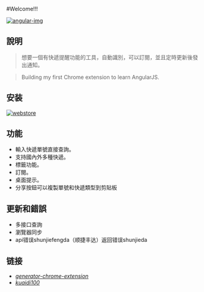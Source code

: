 #Welcome!!!

[![angular-img](http://img.shields.io/badge/Angular-1.4.9-2BAF2B.svg?style=flat-square)](https://angularjs.org/)

## 說明

>想要一個有快遞提醒功能的工具，自動識別，可以訂閱，並且定時更新後發出通知。

>Building my first Chrome extension to learn AngularJS.

## 安装

[![webstore](https://developer.chrome.com/webstore/images/ChromeWebStore_BadgeWBorder_v2_206x58.png)](https://chrome.google.com/webstore/detail/hghlokkgbicmblinhepcibacaiegldeg)

## 功能

+ 輸入快遞單號直接查詢。
+ 支持國內外多種快遞。
+ 標籤功能。
+ 訂閱。
+ 桌面提示。
+ 分享按鈕可以複製單號和快遞類型到剪貼板

## 更新和錯誤

+ 多接口查詢
+ 瀏覽器同步
+ api错误shunjiefengda（顺捷丰达）返回错误shunjieda

## 链接
- *[generator-chrome-extension](https://github.com/yeoman/generator-chrome-extension)*
- *[kuaidi100](http://www.kuaidi100.com/)*
